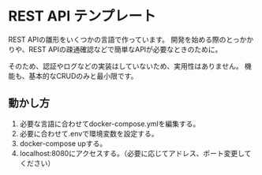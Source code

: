 # REST API テンプレート
REST APIの雛形をいくつかの言語で作っています。
開発を始める際のとっかかりや、REST APIの疎通確認などで簡単なAPIが必要なときのために。

そのため、認証やログなどの実装はしていないため、実用性はありません。
機能も、基本的なCRUDのみと最小限です。

## 動かし方
1. 必要な言語に合わせてdocker-compose.ymlを編集する。
1. 必要に合わせて.envで環境変数を設定する。
1. docker-compose upする。
1. localhost:8080にアクセスする。（必要に応じてアドレス、ポート変更してください）
